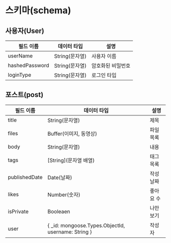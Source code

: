 # 스키마(schema)

## 사용자(User)
|필드 이름|데이터 타입|설명|
|--------|----------|----|
|userName|String(문자열)|사용자 이름|
|hashedPassword|String(문자열)|암호화된 비밀번호|
|loginType|String(문자열)|로그인 타입|

## 포스트(post)

|필드 이름|데이터 타입|설명|
|--------|----------|----|
|title|String(문자열)|제목|
|files|Buffer(이미지, 동영상)|파일 목록|
|body|String(문자열)|내용|
|tags|[String](문자열 배열)|태그 목록|
|publishedDate|Date(날짜)|작성 날짜|
|likes|Number(숫자)|좋아요 수|
|isPrivate|Booleaen|나만보기|
|user|{ _id: mongoose.Types.ObjectId, username: String }|작성자|
